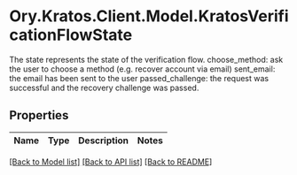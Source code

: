 # Ory.Kratos.Client.Model.KratosVerificationFlowState
The state represents the state of the verification flow.  choose_method: ask the user to choose a method (e.g. recover account via email) sent_email: the email has been sent to the user passed_challenge: the request was successful and the recovery challenge was passed.

## Properties

Name | Type | Description | Notes
------------ | ------------- | ------------- | -------------

[[Back to Model list]](../README.md#documentation-for-models) [[Back to API list]](../README.md#documentation-for-api-endpoints) [[Back to README]](../README.md)

